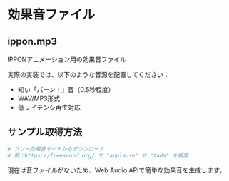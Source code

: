 # 効果音ファイル

## ippon.mp3
IPPONアニメーション用の効果音ファイル

実際の実装では、以下のような音源を配置してください：
- 短い「パーン！」音（0.5秒程度）
- WAV/MP3形式
- 低レイテンシ再生対応

## サンプル取得方法
```bash
# フリー効果音サイトからダウンロード
# 例：https://freesound.org/ で "applause" や "tada" を検索
```

現在は音ファイルがないため、Web Audio APIで簡単な効果音を生成します。 